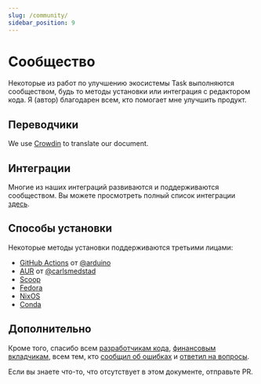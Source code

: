 ```yaml
---
slug: /community/
sidebar_position: 9
---
```


# Сообщество

Некоторые из работ по улучшению экосистемы Task выполняются сообществом, будь то методы установки или интеграция с редактором кода. Я (автор) благодарен всем, кто помогает мне улучшить продукт.

## Переводчики

We use [Crowdin](https://crowdin.com/project/taskfile) to translate our document.

## Интеграции

Многие из наших интеграций развиваются и поддерживаются сообществом. Вы можете просмотреть полный список интеграции [здесь](/integrations#community-integrations).

## Способы установки

Некоторые методы установки поддерживаются третьими лицами:

- [GitHub Actions](https://github.com/arduino/setup-task) от [@arduino](https://github.com/arduino)
- [AUR](https://aur.archlinux.org/packages/go-task-bin) от [@carlsmedstad](https://github.com/carlsmedstad)
- [Scoop](https://github.com/ScoopInstaller/Main/blob/master/bucket/task.json)
- [Fedora](https://packages.fedoraproject.org/pkgs/golang-github-task/go-task/)
- [NixOS](https://github.com/NixOS/nixpkgs/blob/master/pkgs/development/tools/go-task/default.nix)
- [Conda](https://github.com/conda-forge/go-task-feedstock/)

## Дополнительно

Кроме того, спасибо всем [разработчикам кода](https://github.com/go-task/task/graphs/contributors), [финансовым вкладчикам](https://opencollective.com/task), всем тем, кто [сообщил об ошибках](https://github.com/go-task/task/issues?q=is%3Aissue) и [ответил на вопросы](https://github.com/go-task/task/discussions).

Если вы знаете что-то, что отсутствует в этом документе, отправьте PR.
